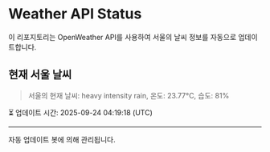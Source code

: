 
# Weather API Status

이 리포지토리는 OpenWeather API를 사용하여 서울의 날씨 정보를 자동으로 업데이트합니다.

## 현재 서울 날씨
> 서울의 현재 날씨: heavy intensity rain, 온도: 23.77°C, 습도: 81%

⏳ 업데이트 시간: 2025-09-24 04:19:18 (UTC)

---
자동 업데이트 봇에 의해 관리됩니다.
